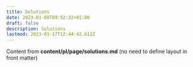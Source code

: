 ```yaml
---
title: Solutions
date: 2023-01-08T09:52:32+01:00
draft: false
description: Solutions
lastmod: 2023-01-17T12:44:42.612Z
---
```


Content from **content/pl/page/solutions.md** (no need to define layout in front matter)
